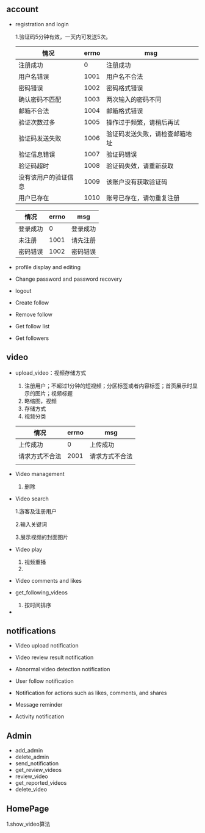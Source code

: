 ## account

- registration and login

    1.验证码5分钟有效，一天内可发送5次。

    | 情况                 | errno | msg                            |
    | -------------------- | ----- | ------------------------------ |
    | 注册成功             | 0     | 注册成功                       |
    | 用户名错误           | 1001  | 用户名不合法                   |
    | 密码错误             | 1002  | 密码格式错误                   |
    | 确认密码不匹配       | 1003  | 两次输入的密码不同             |
    | 邮箱不合法           | 1004  | 邮箱格式错误                   |
    | 验证次数过多         | 1005  | 操作过于频繁，请稍后再试       |
    | 验证码发送失败       | 1006  | 验证码发送失败，请检查邮箱地址 |
    | 验证信息错误         | 1007  | 验证码错误                     |
    | 验证码超时           | 1008  | 验证码失效，请重新获取         |
    | 没有该用户的验证信息 | 1009  | 该账户没有获取验证码           |
    | 用户已存在           | 1010  | 账号已存在，请勿重复注册       |

    | 情况     | errno | msg      |
    | -------- | ----- | -------- |
    | 登录成功 | 0     | 登录成功 |
    | 未注册   | 1001  | 请先注册 |
    | 密码错误 | 1002  | 密码错误 |

    

- profile display and editing

- Change password and password recovery

- logout

- Create follow

- Remove follow

- Get follow list

- Get followers 

## video

- upload_video：视频存储方式

    1. 注册用户；不超过1分钟的短视频；分区标签或者内容标签；首页展示时显示的图片；视频标题
    2. 略缩图，视频
    3. 存储方式
    4. 视频分类
    
    | 情况           | errno | msg            |
    | -------------- | ----- | -------------- |
    | 上传成功       | 0     | 上传成功       |
    | 请求方式不合法 | 2001  | 请求方式不合法 |
    |                |       |                |
    
- Video management

    1. 删除

- Video search

    1.游客及注册用户

    2.输入关键词

    3.展示视频的封面图片

- Video play

    1. 视频重播
    2. 

- Video comments and likes

- get_following_videos

    1. 按时间排序

- 

## notifications

- Video upload notification

- Video review result notification

- Abnormal video detection notification

- User follow notification

- Notification for actions such as likes, comments, and shares

- Message reminder

- Activity notification



## Admin

- add_admin
- delete_admin
- send_notification
- get_review_videos
- review_video
- get_reported_videos
- delete_video

## HomePage

1.show_video算法

​	